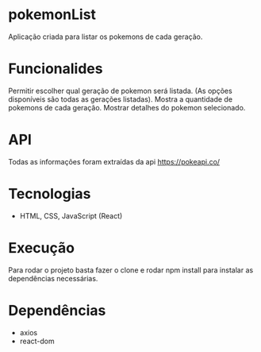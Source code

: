 # pokemonList

Aplicação criada para listar os pokemons de cada geração.

# Funcionalides

Permitir escolher qual geração de pokemon será listada. (As opções disponíveis são todas as gerações listadas).
Mostra a quantidade de pokemons de cada geração.
Mostrar detalhes do pokemon selecionado.

# API

Todas as informações foram extraídas da api https://pokeapi.co/

# Tecnologias

 - HTML, CSS, JavaScript (React)
 
 # Execução
 
 Para rodar o projeto basta fazer o clone e rodar npm install para instalar as dependências necessárias.
 
 # Dependências
 - axios
 - react-dom  
